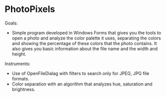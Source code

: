 # PhotoPixels

Goals:
- Simple program developed in Windows Forms that gives you the tools to open a photo and analyze the color palette it uses, separating the colors and showing the percentage of these colors that the photo contains. It also gives you basic information about the file name and the width and height.

Instruments:
- Use of OpenFileDialag with filters to search only for JPEG, JPG file formats.
- Color separation with an algorithm that analyzes hue, saturation and brightness.
